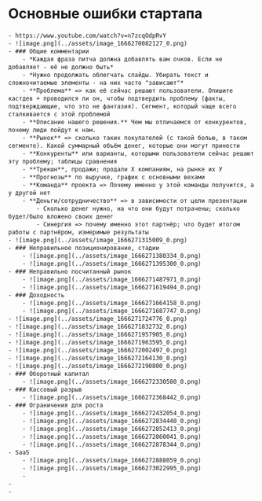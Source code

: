 # Основные ошибки стартапа
	- https://www.youtube.com/watch?v=n7zcqOdpRvY
	- ![image.png](../assets/image_1666270082127_0.png)
	- ### Общие комментарии
		- *Каждая фраза питча должна добавлять вам очков. Если не добавляет - её не должно быть*
		- *Нужно продолжать облегчать слайды. Убирать текст и сложночитаемые элементы - на них часто "зависают"*
		- **Проблема** => как её сейчас решают пользователи. Опишите кастдев + проводился ли он, чтобы подтвердить проблему (факты, подтверждающие, что это не фантазия). Сегмент, который чаще всего сталкивается с этой проблемой
		- **Описание нашего решения.** Чем мы отличаемся от конкурентов, почему люди пойдут к нам.
		- **Рынок** => сколько таких покупателей (с такой болью, в таком сегменте). Какой суммарный объём денег, которые они могут принести
		- **Конкуренты** или варианты, которыми пользователи сейчас решают эту проблему; таблицы сравнения
		- **Трекшн**, продажи; продали Х компаниям, на рынке их У
		- **Прогнозы** по выручке, график с основными вехами
		- **Команда** проекта => Почему именно у этой команды получится, а у другой нет
		- **Деньги/сотрудничество** => в зависимости от цели презентации
			- Сколько денег нужно, на что они будут потрачены; сколько будет/было вложено своих денег
			- Синергия => почему именно этот партнёр; что будет итогом работы с партнёром, измеримые результаты
	- ![image.png](../assets/image_1666271315009_0.png)
	- ### Неправильное позиционирование, стадии
		- ![image.png](../assets/image_1666271380334_0.png)
		- ![image.png](../assets/image_1666271395300_0.png)
	- ### Неправильно посчитанный рынок
		- ![image.png](../assets/image_1666271487971_0.png)
		- ![image.png](../assets/image_1666271619494_0.png)
	- ### Доходность
		- ![image.png](../assets/image_1666271664158_0.png)
		- ![image.png](../assets/image_1666271687747_0.png)
	- ![image.png](../assets/image_1666271724776_0.png)
	- ![image.png](../assets/image_1666271832732_0.png)
	- ![image.png](../assets/image_1666271957905_0.png)
	- ![image.png](../assets/image_1666271963595_0.png)
	- ![image.png](../assets/image_1666272002497_0.png)
	- ![image.png](../assets/image_1666272164130_0.png)
	- ![image.png](../assets/image_1666272190800_0.png)
	- ### Оборотный капитал
		- ![image.png](../assets/image_1666272330580_0.png)
	- ### Кассовый разрыв
		- ![image.png](../assets/image_1666272368442_0.png)
	- ### Ограничения для роста
		- ![image.png](../assets/image_1666272432054_0.png)
		- ![image.png](../assets/image_1666272834440_0.png)
		- ![image.png](../assets/image_1666272852413_0.png)
		- ![image.png](../assets/image_1666272860041_0.png)
		- ![image.png](../assets/image_1666272878344_0.png)
	- SaaS
		- ![image.png](../assets/image_1666272888059_0.png)
		- ![image.png](../assets/image_1666273022995_0.png)
		-
	-
	-